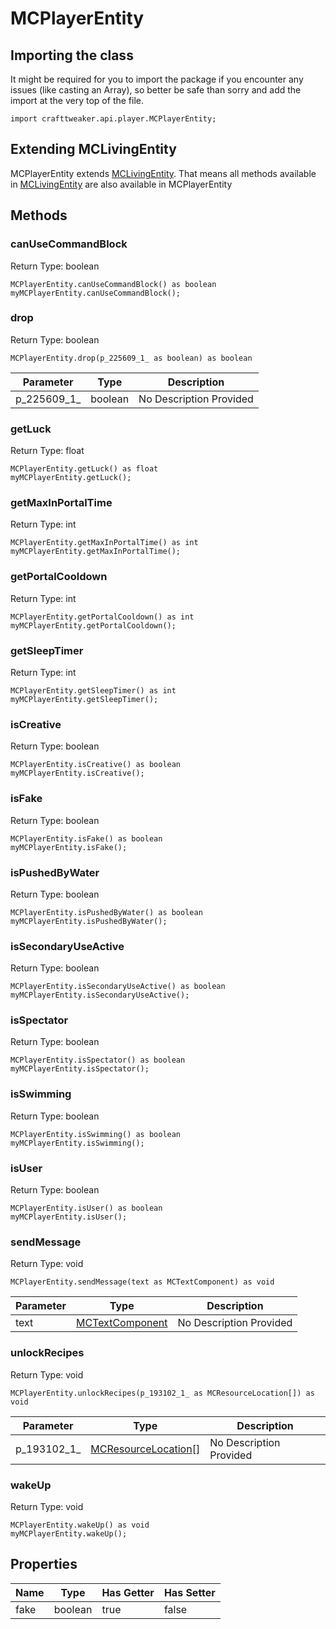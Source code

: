 # MCPlayerEntity

## Importing the class

It might be required for you to import the package if you encounter any issues (like casting an Array), so better be safe than sorry and add the import at the very top of the file.
```zenscript
import crafttweaker.api.player.MCPlayerEntity;
```


## Extending MCLivingEntity

MCPlayerEntity extends [MCLivingEntity](/vanilla/api/entity/MCLivingEntity). That means all methods available in [MCLivingEntity](/vanilla/api/entity/MCLivingEntity) are also available in MCPlayerEntity

## Methods

### canUseCommandBlock

Return Type: boolean

```zenscript
MCPlayerEntity.canUseCommandBlock() as boolean
myMCPlayerEntity.canUseCommandBlock();
```

### drop

Return Type: boolean

```zenscript
MCPlayerEntity.drop(p_225609_1_ as boolean) as boolean
```

| Parameter | Type | Description |
|-----------|------|-------------|
| p_225609_1_ | boolean | No Description Provided |


### getLuck

Return Type: float

```zenscript
MCPlayerEntity.getLuck() as float
myMCPlayerEntity.getLuck();
```

### getMaxInPortalTime

Return Type: int

```zenscript
MCPlayerEntity.getMaxInPortalTime() as int
myMCPlayerEntity.getMaxInPortalTime();
```

### getPortalCooldown

Return Type: int

```zenscript
MCPlayerEntity.getPortalCooldown() as int
myMCPlayerEntity.getPortalCooldown();
```

### getSleepTimer

Return Type: int

```zenscript
MCPlayerEntity.getSleepTimer() as int
myMCPlayerEntity.getSleepTimer();
```

### isCreative

Return Type: boolean

```zenscript
MCPlayerEntity.isCreative() as boolean
myMCPlayerEntity.isCreative();
```

### isFake

Return Type: boolean

```zenscript
MCPlayerEntity.isFake() as boolean
myMCPlayerEntity.isFake();
```

### isPushedByWater

Return Type: boolean

```zenscript
MCPlayerEntity.isPushedByWater() as boolean
myMCPlayerEntity.isPushedByWater();
```

### isSecondaryUseActive

Return Type: boolean

```zenscript
MCPlayerEntity.isSecondaryUseActive() as boolean
myMCPlayerEntity.isSecondaryUseActive();
```

### isSpectator

Return Type: boolean

```zenscript
MCPlayerEntity.isSpectator() as boolean
myMCPlayerEntity.isSpectator();
```

### isSwimming

Return Type: boolean

```zenscript
MCPlayerEntity.isSwimming() as boolean
myMCPlayerEntity.isSwimming();
```

### isUser

Return Type: boolean

```zenscript
MCPlayerEntity.isUser() as boolean
myMCPlayerEntity.isUser();
```

### sendMessage

Return Type: void

```zenscript
MCPlayerEntity.sendMessage(text as MCTextComponent) as void
```

| Parameter | Type | Description |
|-----------|------|-------------|
| text | [MCTextComponent](/vanilla/api/util/text/MCTextComponent) | No Description Provided |


### unlockRecipes

Return Type: void

```zenscript
MCPlayerEntity.unlockRecipes(p_193102_1_ as MCResourceLocation[]) as void
```

| Parameter | Type | Description |
|-----------|------|-------------|
| p_193102_1_ | [MCResourceLocation](/vanilla/api/util/MCResourceLocation)[] | No Description Provided |


### wakeUp

Return Type: void

```zenscript
MCPlayerEntity.wakeUp() as void
myMCPlayerEntity.wakeUp();
```


## Properties

| Name | Type | Has Getter | Has Setter |
|------|------|------------|------------|
| fake | boolean | true | false |

